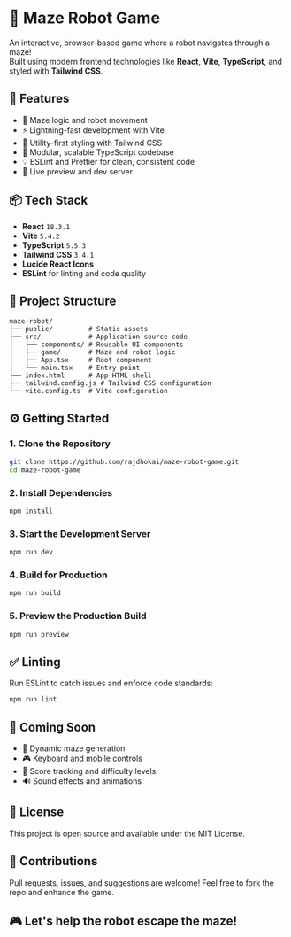 # 🤖 Maze Robot Game

An interactive, browser-based game where a robot navigates through a maze!  
Built using modern frontend technologies like **React**, **Vite**, **TypeScript**, and styled with **Tailwind CSS**.

## 🚀 Features

- 🧠 Maze logic and robot movement  
- ⚡ Lightning-fast development with Vite  
- 🎨 Utility-first styling with Tailwind CSS  
- 🧩 Modular, scalable TypeScript codebase  
- 💡 ESLint and Prettier for clean, consistent code  
- 🎯 Live preview and dev server  

## 📦 Tech Stack

- **React** `18.3.1`  
- **Vite** `5.4.2`  
- **TypeScript** `5.5.3`  
- **Tailwind CSS** `3.4.1`  
- **Lucide React Icons**  
- **ESLint** for linting and code quality  

## 📂 Project Structure

```
maze-robot/
├── public/         # Static assets
├── src/            # Application source code
│   ├── components/ # Reusable UI components
│   ├── game/       # Maze and robot logic
│   ├── App.tsx     # Root component
│   └── main.tsx    # Entry point
├── index.html      # App HTML shell
├── tailwind.config.js # Tailwind CSS configuration
└── vite.config.ts  # Vite configuration
```

## ⚙️ Getting Started

### 1. Clone the Repository

```bash
git clone https://github.com/rajdhokai/maze-robot-game.git
cd maze-robot-game
```

### 2. Install Dependencies

```bash
npm install
```

### 3. Start the Development Server

```bash
npm run dev
```

### 4. Build for Production

```bash
npm run build
```

### 5. Preview the Production Build

```bash
npm run preview
```

## ✅ Linting

Run ESLint to catch issues and enforce code standards:

```bash
npm run lint
```

## 🧪 Coming Soon

- 🔁 Dynamic maze generation
- 🎮 Keyboard and mobile controls
- 🧾 Score tracking and difficulty levels
- 🔊 Sound effects and animations

## 📄 License

This project is open source and available under the MIT License.

## 🙌 Contributions

Pull requests, issues, and suggestions are welcome!
Feel free to fork the repo and enhance the game.

## 🎮 Let's help the robot escape the maze!
